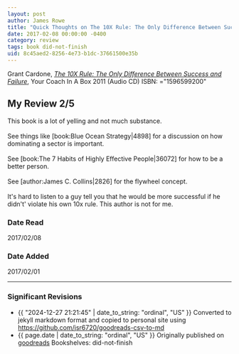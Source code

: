 ```yaml
---
layout: post
author: James Rowe
title: "Quick Thoughts on The 10X Rule: The Only Difference Between Success and Failure"
date: 2017-02-08 00:00:00 -0400
category: review
tags: book did-not-finish
uid: 8c45aed2-8256-4e73-b1dc-37661500e35b
---
```


Grant Cardone, *[The 10X Rule: The Only Difference Between Success and Failure](https://www.goodreads.com/book/show/12345998)*,  Your Coach In A Box 2011 (Audio CD) ISBN: ="1596599200"

## My Review 2/5

This book is a lot of yelling and not much substance.<br/><br/>See things like [book:Blue Ocean Strategy|4898] for a discussion on how dominating a sector is important.<br/><br/>See [book:The 7 Habits of Highly Effective People|36072] for how to be a better person.<br/><br/>See [author:James C. Collins|2826] for the flywheel concept.<br/><br/>It's hard to listen to a guy tell you that he would be more successful if he didn't' violate his own 10x rule. This author is not for me.

### Date Read
2017/02/08

### Date Added
2017/02/01

---

### Significant Revisions

- {{ "2024-12-27 21:21:45" | date_to_string: "ordinal", "US" }} Converted to jekyll markdown format and copied to personal site using <https://github.com/jsr6720/goodreads-csv-to-md>
- {{ page.date | date_to_string: "ordinal", "US" }} Originally published on [goodreads](https://www.goodreads.com) Bookshelves: did-not-finish